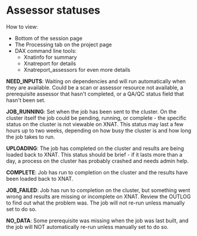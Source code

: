 # Assessor statuses

How to view:

- Bottom of the session page
- The Processing tab on the project page
- DAX command line tools:
  - Xnatinfo for summary
  - Xnatreport for details
  - Xnatreport_assessors for even more details


**NEED_INPUTS**: Waiting on dependencies and will run automatically when they are available. Could be a scan or assessor resource not available, a prerequisite assessor that hasn't completed, or a QA/QC status field that hasn't been set.

**JOB_RUNNING**: Set when the job has been sent to the cluster. On the cluster itself the job could be pending, running, or complete - the specific status on the cluster is not viewable on XNAT. This status may last a few hours up to two weeks, depending on how busy the cluster is and how long the job takes to run.

**UPLOADING**: The job has completed on the cluster and results are being loaded back to XNAT. This status should be brief - if it lasts more than a day, a process on the cluster has probably crashed and needs admin help.

**COMPLETE**: Job has run to completion on the cluster and the results have been loaded back to XNAT.

**JOB_FAILED**: Job has run to completion on the cluster, but something went wrong and results are missing or incomplete on XNAT. Review the OUTLOG to find out what the problem was. The job will not re-run unless manually set to do so.

**NO_DATA**: Some prerequisite was missing when the job was last built, and the job will NOT automatically re-run unless manually set to do so.

